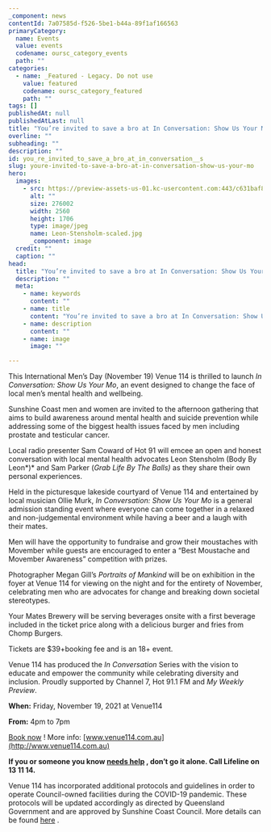 ```yaml
---
_component: news
contentId: 7a07585d-f526-5be1-b44a-89f1af166563
primaryCategory:
  name: Events
  value: events
  codename: oursc_category_events
  path: ""
categories:
  - name: _Featured - Legacy. Do not use
    value: featured
    codename: oursc_category_featured
    path: ""
tags: []
publishedAt: null
publishedAtLast: null
title: "You’re invited to save a bro at In Conversation: Show Us Your Mo"
overline: ""
subheading: ""
description: ""
id: you_re_invited_to_save_a_bro_at_in_conversation__s
slug: youre-invited-to-save-a-bro-at-in-conversation-show-us-your-mo
hero:
  images:
    - src: https://preview-assets-us-01.kc-usercontent.com:443/c631baf8-1b46-001f-580c-d0001b68b4a8/814851be-d963-4e87-9851-81112b70a5ad/Leon-Stensholm-scaled.jpg
      alt: ""
      size: 276002
      width: 2560
      height: 1706
      type: image/jpeg
      name: Leon-Stensholm-scaled.jpg
      _component: image
  credit: ""
  caption: ""
head:
  title: "You’re invited to save a bro at In Conversation: Show Us Your Mo"
  description: ""
  meta:
    - name: keywords
      content: ""
    - name: title
      content: "You’re invited to save a bro at In Conversation: Show Us Your Mo"
    - name: description
      content: ""
    - name: image
      image: ""

---
```

This International Men’s Day (November 19) Venue 114 is thrilled to launch *In Conversation: Show Us Your Mo*, an event designed to change the face of local men’s mental health and wellbeing.

Sunshine Coast men and women are invited to the afternoon gathering that aims to build awareness around mental health and suicide prevention while addressing some of the biggest health issues faced by men including prostate and testicular cancer.

Local radio presenter Sam Coward of Hot 91 will emcee an open and honest conversation with local mental health advocates Leon Stensholm (Body By Leon*)* and Sam Parker (*Grab Life By The Balls)* as they share their own personal experiences.

Held in the picturesque lakeside courtyard of Venue 114 and entertained by local musician Ollie Murk, *In Conversation: Show Us Your Mo* is a general admission standing event where everyone can come together in a relaxed and non-judgemental environment while having a beer and a laugh with their mates.

Men will have the opportunity to fundraise and grow their moustaches with Movember while guests are encouraged to enter a “Best Moustache and Movember Awareness” competition with prizes.

Photographer Megan Gill’s *Portraits of Mankind* will be on exhibition in the foyer at Venue 114 for viewing on the night and for the entirety of November, celebrating men who are advocates for change and breaking down societal stereotypes.

Your Mates Brewery will be serving beverages onsite with a first beverage included in the ticket price along with a delicious burger and fries from Chomp Burgers.

Tickets are $39+booking fee and is an 18+ event.

Venue 114 has produced the *In Conversation* Series with the vision to educate and empower the community while celebrating diversity and inclusion. Proudly supported by Channel 7, Hot 91.1 FM and *My Weekly Preview*.

**When:** Friday, November 19, 2021 at Venue114

**From:** 4pm to 7pm

[Book now](https://premier.ticketek.com.au/shows/Show.aspx?sh=VNUMOVEM21)
! More info: [www.venue114.com.au](http://www.venue114.com.au)


**If you or someone you know [needs help](https://au.movember.com/mens-health/get-support)
, don’t go it alone. Call Lifeline on 13 11 14.**

Venue 114 has incorporated additional protocols and guidelines in order to operate Council-owned facilities during the COVID-19 pandemic. These protocols will be updated accordingly as directed by Queensland Government and are approved by Sunshine Coast Council. More details can be found [here](https://venue114.com.au/covid-venue114)
.
